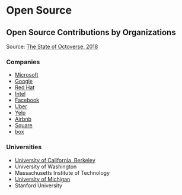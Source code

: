 # Open Source

## Open Source Contributions by Organizations

Source: [The State of Octoverse, 2018](https://octoverse.github.com/projects)

### Companies

- [Microsoft](https://opensource.microsoft.com/)
- [Google](https://opensource.google.com/)
- [Red Hat](https://redhatofficial.github.io)
- [Intel](https://github.com/intel)
- [Facebook](https://code.fb.com/)
- [Uber](https://uber.github.io/)
- [Yelp](https://yelp.github.io/)
- [Airbnb](https://airbnb.io/projects/)
- [Square](http://square.github.io/)
- [box](https://opensource.box.com/)

### Universities

- [University of California, Berkeley](https://github.com/ucberkeley)
- University of Washington
- Massachusetts Institute of Technology
- [University of Michigan](https://github.com/umich)
- Stanford University
